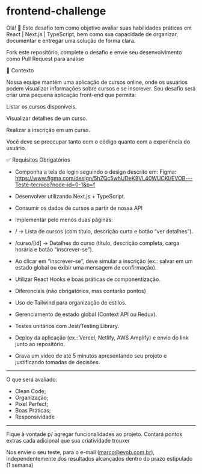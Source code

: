 # frontend-challenge

Olá! 👋
Este desafio tem como objetivo avaliar suas habilidades práticas em React | Next.js | TypeScript, bem como sua capacidade de organizar, documentar e entregar uma solução de forma clara.

Fork este repositório, complete o desafio e envie seu desenvolvimento como Pull Request para análise

📌 Contexto

Nossa equipe mantém uma aplicação de cursos online, onde os usuários podem visualizar informações sobre cursos e se inscrever.
Seu desafio será criar uma pequena aplicação front-end que permita:

Listar os cursos disponíveis.

Visualizar detalhes de um curso.

Realizar a inscrição em um curso.

Você deve se preocupar tanto com o código quanto com a experiência do usuário.

✅ Requisitos Obrigatórios

* Componha a tela de login seguindo o design descrito em:
	Figma: https://www.figma.com/design/5hZQc5whUDeK8VL40WUCKl/EVOB---Teste-tecnico?node-id=0-1&p=f

* Desenvolver utilizando Next.js + TypeScript.

* Consumir os dados de cursos a partir de nossa API

* Implementar pelo menos duas páginas:

* / → Lista de cursos (com título, descrição curta e botão “ver detalhes”).

* /curso/[id] → Detalhes do curso (título, descrição completa, carga horária e botão “inscrever-se”).

* Ao clicar em “inscrever-se”, deve simular a inscrição (ex.: salvar em um estado global ou exibir uma mensagem de confirmação).

* Utilizar React Hooks e boas práticas de componentização.

* Diferenciais (não obrigatórios, mas contarão pontos)

* Uso de Tailwind para organização de estilos.

* Gerenciamento de estado global (Context API ou Redux).

* Testes unitários com Jest/Testing Library.

* Deploy da aplicação (ex.: Vercel, Netlify, AWS Amplify) e envio do link junto ao repositório.

* Grava um vídeo de até 5 minutos apresentando seu projeto e justificando tomadas de decisões.

----------------------------
O que será avaliado:
- Clean Code;
- Organização;
- Pixel Perfect;
- Boas Práticas;
- Responsividade
----------------------------

Fique à vontade p/ agregar funcionalidades ao projeto. Contará pontos extras cada adicional que sua criatividade trouxer

Nos envie o seu teste, para o e-mail (marco@evob.com.br), independentemente dos resultados alcançados dentro do prazo estipulado (1 semana)
